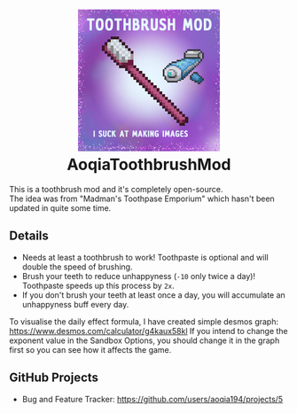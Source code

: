 <h1 align="center">
  <img src="./poster.png">
  <br>
  AoqiaToothbrushMod
</h1>

This is a toothbrush mod and it's completely open-source.<br>
The idea was from "Madman's Toothpase Emporium" which hasn't been updated in quite some time.

## Details

-   Needs at least a toothbrush to work! Toothpaste is optional and will double the speed of brushing.
-   Brush your teeth to reduce unhappyness (`-10` only twice a day)! Toothpaste speeds up this process by `2x`.
-   If you don't brush your teeth at least once a day, you will accumulate an unhappyness buff every day.

To visualise the daily effect formula, I have created simple desmos graph: https://www.desmos.com/calculator/g4kaux58kl
If you intend to change the exponent value in the Sandbox Options, you should change it in the graph first so you can see how it affects the game.

## GitHub Projects

-   Bug and Feature Tracker: https://github.com/users/aoqia194/projects/5
